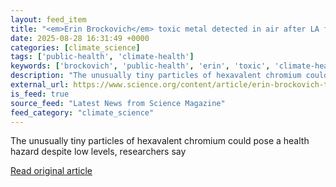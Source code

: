 ```yaml
---
layout: feed_item
title: "<em>Erin Brockovich</em> toxic metal detected in air after LA fires"
date: 2025-08-28 16:31:49 +0000
categories: [climate_science]
tags: ['public-health', 'climate-health']
keywords: ['brockovich', 'public-health', 'erin', 'toxic', 'climate-health']
description: "The unusually tiny particles of hexavalent chromium could pose a health hazard despite low levels, researchers say"
external_url: https://www.science.org/content/article/erin-brockovich-toxic-metal-detected-air-after-la-fires
is_feed: true
source_feed: "Latest News from Science Magazine"
feed_category: "climate_science"
---
```


The unusually tiny particles of hexavalent chromium could pose a health hazard despite low levels, researchers say

[Read original article](https://www.science.org/content/article/erin-brockovich-toxic-metal-detected-air-after-la-fires)
